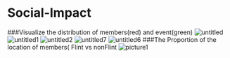 # Social-Impact
###Visualize the distribution of members(red) and event(green)
![untitled](https://cloud.githubusercontent.com/assets/24194372/23112786/2123d82a-f701-11e6-80f1-21f46560a685.jpg)
![untitled1](https://cloud.githubusercontent.com/assets/24194372/23112791/2b6bc2d4-f701-11e6-882b-f205da4f03a0.jpg)
![untitled2](https://cloud.githubusercontent.com/assets/24194372/23112794/2d62d096-f701-11e6-9afb-893c5d7070b3.jpg)
![untitled7](https://cloud.githubusercontent.com/assets/24194372/23112795/30539b64-f701-11e6-94a0-76a20d41e91c.jpg)
![untitled6](https://cloud.githubusercontent.com/assets/24194372/23112796/323440f0-f701-11e6-95de-cd8dd2272cc6.jpg)
###The Proportion of the location of members( Flint vs nonFlint
![picture1](https://cloud.githubusercontent.com/assets/24194372/23112800/34fca584-f701-11e6-8c10-c66e8d0d6f05.png)
